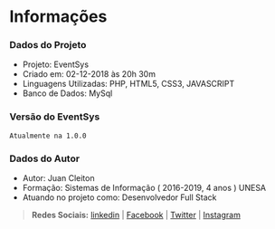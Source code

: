 # Informações

### Dados do Projeto

- Projeto: EventSys
- Criado em: 02-12-2018 às 20h 30m
- Linguagens Utilizadas: PHP, HTML5, CSS3, JAVASCRIPT
- Banco de Dados: MySql

### Versão do EventSys
	Atualmente na 1.0.0

### Dados do Autor

- Autor: Juan Cleiton
- Formação: Sistemas de Informação ( 2016-2019, 4 anos ) UNESA
- Atuando no projeto como: Desenvolvedor Full Stack

> **Redes Sociais:** [linkedin](https://linkedin.com/in/juancleiton30) | [Facebook](https://www.facebook.com/juancleiton30) | [Twitter](https://twitter.com/juancleiton30) | [Instagram](https://www.instagram.com/juan_cleiton30)